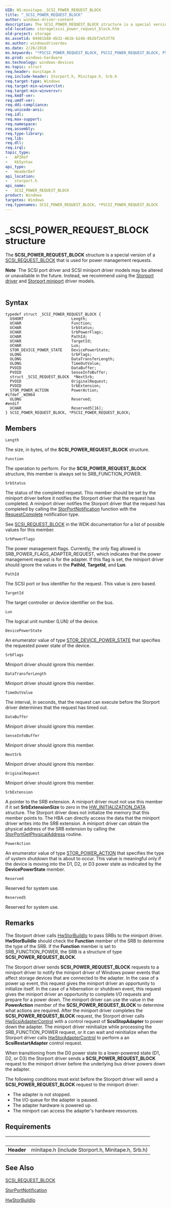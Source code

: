```yaml
---
UID: NS:minitape._SCSI_POWER_REQUEST_BLOCK
title: "_SCSI_POWER_REQUEST_BLOCK"
author: windows-driver-content
description: The SCSI_POWER_REQUEST_BLOCK structure is a special version of a SCSI_REQUEST_BLOCK that is used for power management requests.Note  The SCSI port driver and SCSI miniport driver models may be altered or unavailable in the future.
old-location: storage\scsi_power_request_block.htm
old-project: storage
ms.assetid: 04981b68-db32-461b-b24b-8b2bf2e53f78
ms.author: windowsdriverdev
ms.date: 2/26/2018
ms.keywords: "*PSCSI_POWER_REQUEST_BLOCK, PSCSI_POWER_REQUEST_BLOCK, PSCSI_POWER_REQUEST_BLOCK structure pointer [Storage Devices], SCSI_POWER_REQUEST_BLOCK, SCSI_POWER_REQUEST_BLOCK structure [Storage Devices], _SCSI_POWER_REQUEST_BLOCK, storage.scsi_power_request_block, storport/PSCSI_POWER_REQUEST_BLOCK, storport/SCSI_POWER_REQUEST_BLOCK, structs-storport_de071b99-aa78-4c21-845e-f47b7d0297c0.xml"
ms.prod: windows-hardware
ms.technology: windows-devices
ms.topic: struct
req.header: minitape.h
req.include-header: Storport.h, Minitape.h, Srb.h
req.target-type: Windows
req.target-min-winverclnt: 
req.target-min-winversvr: 
req.kmdf-ver: 
req.umdf-ver: 
req.ddi-compliance: 
req.unicode-ansi: 
req.idl: 
req.max-support: 
req.namespace: 
req.assembly: 
req.type-library: 
req.lib: 
req.dll: 
req.irql: 
topic_type:
-	APIRef
-	kbSyntax
api_type:
-	HeaderDef
api_location:
-	storport.h
api_name:
-	SCSI_POWER_REQUEST_BLOCK
product: Windows
targetos: Windows
req.typenames: SCSI_POWER_REQUEST_BLOCK, *PSCSI_POWER_REQUEST_BLOCK
---
```


# _SCSI_POWER_REQUEST_BLOCK structure
The <b>SCSI_POWER_REQUEST_BLOCK</b> structure is a special version of a <a href="..\storport\ns-storport-_scsi_request_block.md">SCSI_REQUEST_BLOCK</a> that is used for power management requests.
<div class="alert"><b>Note</b>  The SCSI port driver and SCSI miniport driver models may be altered or unavailable in the future. Instead, we recommend using the <a href="https://msdn.microsoft.com/en-us/windows/hardware/drivers/storage/storport-driver">Storport driver</a> and <a href="https://msdn.microsoft.com/en-us/windows/hardware/drivers/storage/storport-miniport-drivers">Storport miniport</a> driver models.</div><div> </div>

## Syntax
````
typedef struct _SCSI_POWER_REQUEST_BLOCK {
  USHORT                     Length;
  UCHAR                      Function;
  UCHAR                      SrbStatus;
  UCHAR                      SrbPowerFlags;
  UCHAR                      PathId;
  UCHAR                      TargetId;
  UCHAR                      Lun;
  STOR_DEVICE_POWER_STATE    DevicePowerState;
  ULONG                      SrbFlags;
  ULONG                      DataTransferLength;
  ULONG                      TimeOutValue;
  PVOID                      DataBuffer;
  PVOID                      SenseInfoBuffer;
  struct _SCSI_REQUEST_BLOCK  *NextSrb;
  PVOID                      OriginalRequest;
  PVOID                      SrbExtension;
  STOR_POWER_ACTION          PowerAction;
#ifdef _WIN64
  ULONG                      Reserved;
#endif 
  UCHAR                      Reserved5[16];
} SCSI_POWER_REQUEST_BLOCK, *PSCSI_POWER_REQUEST_BLOCK;
````

## Members


`Length`

The size, in bytes, of the <b>SCSI_POWER_REQUEST_BLOCK</b> structure.

`Function`

The operation to perform. For the <b>SCSI_POWER_REQUEST_BLOCK</b> structure, this member is always set to SRB_FUNCTION_POWER.

`SrbStatus`

The status of the completed request. This member should be set by the miniport driver before it notifies the Storport driver that the request has completed. A miniport driver notifies the Storport driver that the request has completed by calling the <a href="..\storport\nf-storport-storportnotification.md">StorPortNotification</a> function with the <a href="https://msdn.microsoft.com/abceaf2c-3512-409c-9274-096eab810ab2">RequestComplete</a> notification type.

See <a href="..\storport\ns-storport-_scsi_request_block.md">SCSI_REQUEST_BLOCK</a> in the WDK documentation for a list of possible values for this member.

`SrbPowerFlags`

The power management flags. Currently, the only flag allowed is SRB_POWER_FLAGS_ADAPTER_REQUEST, which indicates that the power management request is for the adapter. If this flag is set, the miniport driver should ignore the values in the <b>PathId</b>, <b>TargetId</b>, and <b>Lun</b>.

`PathId`

The SCSI port or bus identifier for the request. This value is zero based.

`TargetId`

The target controller or device identifier on the bus.

`Lun`

The logical unit number (LUN) of the device.

`DevicePowerState`

An enumerator value of type <a href="..\storport\ne-storport-_stor_device_power_state.md">STOR_DEVICE_POWER_STATE</a> that specifies the requested power state of the device.

`SrbFlags`

Miniport driver should ignore this member.

`DataTransferLength`

Miniport driver should ignore this member.

`TimeOutValue`

The interval, in seconds, that the request can execute before the Storport driver determines that the request has timed out.

`DataBuffer`

Miniport driver should ignore this member.

`SenseInfoBuffer`

Miniport driver should ignore this member.

`NextSrb`

Miniport driver should ignore this member.

`OriginalRequest`

Miniport driver should ignore this member.

`SrbExtension`

A pointer to the SRB extension. A miniport driver must not use this member if it set <b>SrbExtensionSize</b> to zero in the <a href="..\strmini\ns-strmini-_hw_initialization_data.md">HW_INITIALIZATION_DATA</a> structure. The Storport driver does not initialize the memory that this member points to. The HBA can directly access the data that the miniport driver writes into the SRB extension. A miniport driver can obtain the physical address of the SRB extension by calling the <a href="..\storport\nf-storport-storportgetphysicaladdress.md">StorPortGetPhysicalAddress</a> routine.

`PowerAction`

An enumerator value of type <a href="..\storport\ne-storport-pstor_power_action.md">STOR_POWER_ACTION</a> that specifies the type of system shutdown that is about to occur. This value is meaningful only if the device is moving into the D1, D2, or D3 power state as indicated by the <b>DevicePowerState</b> member.

`Reserved`

Reserved for system use.

`Reserved5`

Reserved for system use.

## Remarks
The Storport driver calls <a href="..\storport\nc-storport-hw_buildio.md">HwStorBuildIo</a> to pass SRBs to the miniport driver. <b>HwStorBuildIo</b> should check the <b>Function</b> member of the SRB to determine the type of the SRB. If the <b>Function</b> member is set to SRB_FUNCTION_POWER, the SRB is a structure of type <b>SCSI_POWER_REQUEST_BLOCK</b>.

The Storport driver sends <b>SCSI_POWER_REQUEST_BLOCK</b> requests to a miniport driver to notify the miniport driver of Windows power events that affect storage devices that are connected to the adapter. In the case of a power up event, this request gives the miniport driver an opportunity to initialize itself. In the case of a hibernation or shutdown event, this request gives the miniport driver an opportunity to complete I/O requests and prepare for a power down. The miniport driver can use the value in the <b>PowerAction</b> member of the <b>SCSI_POWER_REQUEST_BLOCK</b> to determine what actions are required. After the miniport driver completes the <b>SCSI_POWER_REQUEST_BLOCK</b> request, the Storport driver calls <a href="..\srb\nc-srb-phw_adapter_control.md">HwScsiAdapterControl</a> with a control request of <b>ScsiStopAdapter</b> to power down the adapter. The miniport driver reinitialize while processing the SRB_FUNCTION_POWER request, or it can wait and reinitialize when the Storport driver calls <a href="..\storport\nc-storport-hw_adapter_control.md">HwStorAdapterControl</a> to perform a an <b>ScsiRestartAdapter</b> control request.

 When transitioning from the D0 power state to a lower-powered state (D1, D2, or D3) the Storport driver sends a <b>SCSI_POWER_REQUEST_BLOCK</b> request to the miniport driver before the underlying bus driver powers down the adapter. 

The following conditions must exist before the Storport driver will send a <b>SCSI_POWER_REQUEST_BLOCK</b> request to the miniport driver:

<ul>
<li>
The adapter is not stopped.

</li>
<li>
The I/O queue for the adapter is paused.

</li>
<li>
The adapter hardware is powered up.

</li>
<li>
The miniport can access the adapter's hardware resources.

</li>
</ul>

## Requirements
| &nbsp; | &nbsp; |
| ---- |:---- |
| **Header** | minitape.h (include Storport.h, Minitape.h, Srb.h) |

## See Also

<a href="..\storport\ns-storport-_scsi_request_block.md">SCSI_REQUEST_BLOCK</a>



<a href="..\storport\nf-storport-storportnotification.md">StorPortNotification</a>



<a href="..\storport\nc-storport-hw_buildio.md">HwStorBuildIo</a>